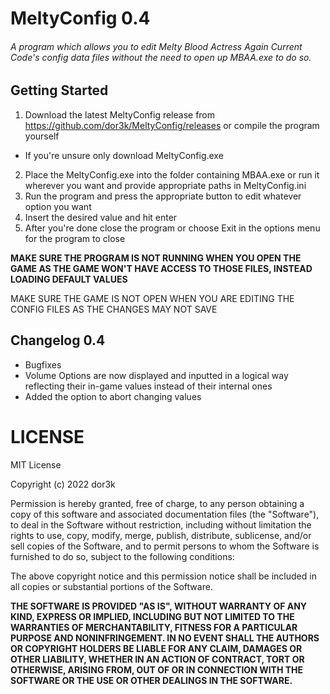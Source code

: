 # MeltyConfig 0.4
###### A program which allows you to edit Melty Blood Actress Again Current Code's config data files without the need to open up MBAA.exe to do so.

## Getting Started
1. Download the latest MeltyConfig release from https://github.com/dor3k/MeltyConfig/releases or compile the program yourself
- If you're unsure only download MeltyConfig.exe
2. Place the MeltyConfig.exe into the folder containing MBAA.exe or run it wherever you want and provide appropriate paths in MeltyConfig.ini
3. Run the program and press the appropriate button to edit whatever option you want
4. Insert the desired value and hit enter
5. After you're done close the program or choose Exit in the options menu for the program to close

**MAKE SURE THE PROGRAM IS NOT RUNNING WHEN YOU OPEN THE GAME AS THE GAME WON'T HAVE ACCESS TO THOSE FILES, INSTEAD LOADING DEFAULT VALUES**

MAKE SURE THE GAME IS NOT OPEN WHEN YOU ARE EDITING THE CONFIG FILES AS THE CHANGES MAY NOT SAVE
## Changelog 0.4
- Bugfixes
- Volume Options are now displayed and inputted in a logical way reflecting their in-game values instead of their internal ones
- Added the option to abort changing values

# LICENSE
MIT License

Copyright (c) 2022 dor3k

Permission is hereby granted, free of charge, to any person obtaining a copy
of this software and associated documentation files (the "Software"), to deal
in the Software without restriction, including without limitation the rights
to use, copy, modify, merge, publish, distribute, sublicense, and/or sell
copies of the Software, and to permit persons to whom the Software is
furnished to do so, subject to the following conditions:

The above copyright notice and this permission notice shall be included in all
copies or substantial portions of the Software.

**THE SOFTWARE IS PROVIDED "AS IS", WITHOUT WARRANTY OF ANY KIND, EXPRESS OR
IMPLIED, INCLUDING BUT NOT LIMITED TO THE WARRANTIES OF MERCHANTABILITY,
FITNESS FOR A PARTICULAR PURPOSE AND NONINFRINGEMENT. IN NO EVENT SHALL THE
AUTHORS OR COPYRIGHT HOLDERS BE LIABLE FOR ANY CLAIM, DAMAGES OR OTHER
LIABILITY, WHETHER IN AN ACTION OF CONTRACT, TORT OR OTHERWISE, ARISING FROM,
OUT OF OR IN CONNECTION WITH THE SOFTWARE OR THE USE OR OTHER DEALINGS IN THE
SOFTWARE.**
